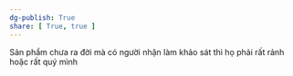 ```yaml
---
dg-publish: True
share: [ True, true ]
---
```

Sản phẩm chưa ra đời mà có người nhận làm khảo sát thì họ phải rất rảnh hoặc rất quý mình